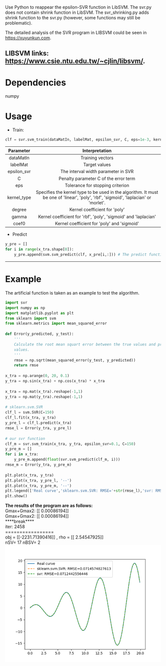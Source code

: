 Use Python to reappear the epsilon-SVR function in LibSVM. The svr.py does not
contain shrink function in LibSVM. The svr_shrinking.py adds shrink function to
the svr.py (however, some functions may still be problematic).  

The detailed analysis of the SVR program in LIBSVM could be seen in https://xuyunkun.com.  

LIBSVM links: https://www.csie.ntu.edu.tw/~cjlin/libsvm/.
---

# Dependencies
numpy

# Usage
* Train:
```python
clf = svr.svm_train(dataMatIn, labelMat, epsilon_svr, C, eps=1e-3, kernel_type='rbf', degree=3, gamma=0.1, coef0=0.0)
```  
|Parameter|Interpretation|
|:-:|:-:|
|dataMatIn|Training vectors|
|labelMat|Target values|
|epsilon_svr|The interval width parameter in SVR|
|C|Penalty parameter C of the error term|
|eps|Tolerance for stopping criterion|
|kernel_type|Specifies the kernel type to be used in the algorithm. It must be one of 'linear', 'poly', 'rbf', 'sigmoid', 'laplacian' or 'morlet'. |
|degree|Kernel coefficient for 'poly'|
|gamma|Kernel coefficient for 'rbf', 'poly', 'sigmoid' and 'laplacian'|
|coef0|Kernel coefficient for 'poly' and 'sigmoid'|

* Predict
```python
y_pre = []
for i in range(x_tra.shape[0]):
    y_pre.append(svm.svm_predict(clf, x_pre[i,:])) # The predict function can only predict a set of data.
```
---

# Example
The artificial function is taken as an example to test the algorithm.
```python
import svr
import numpy as np
import matplotlib.pyplot as plt
from sklearn import svm
from sklearn.metrics import mean_squared_error

def Error(y_predicted, y_test):
    '''
    Calculate the root mean squart error between the true values and predicted
    values.
    '''
    rmse = np.sqrt(mean_squared_error(y_test, y_predicted))
    return rmse

x_tra = np.arange(0, 20, 0.1)
y_tra = np.sin(x_tra) + np.cos(x_tra) * x_tra

x_tra = np.mat(x_tra).reshape(-1,1)
y_tra = np.mat(y_tra).reshape(-1,1)

# sklearn.svm.SVR
clf_l = svm.SVR(C=150)
clf_l.fit(x_tra, y_tra)
y_pre_l = clf_l.predict(x_tra)
rmse_l = Error(y_tra, y_pre_l)

# our svr function
clf_m = svr.svm_train(x_tra, y_tra, epsilon_svr=0.1, C=150)
y_pre_m = []
for i in x_tra:
    y_pre_m.append(float(svr.svm_predict(clf_m, i)))
rmse_m = Error(y_tra, y_pre_m)

plt.plot(x_tra, y_tra)
plt.plot(x_tra, y_pre_l, '--')
plt.plot(x_tra, y_pre_m, '--')
plt.legend(['Real curve','sklearn.svm.SVR: RMSE='+str(rmse_l),'svr: RMSE='+str(rmse_m)])
plt.show()
```
**The results of the program are as follows:**  
Gmax+Gmax2:  [[ 0.00086194]]  
Gmax+Gmax2:  [[ 0.00086194]]  
\*\*\*\*break\*\*\*\*  
iter:  2458  
 \=\=\=\=\=\=\=\=\=\=\=\=\=\=\=\=\=  
obj =  [[-2231.71390416]] , rho =  [[ 2.54547925]]  
nSV= 17 	 nBSV= 2  
![Loading...](https://raw.githubusercontent.com/KunBB/LibSVM_SVR_python/master/Example/Figure_1.png)
